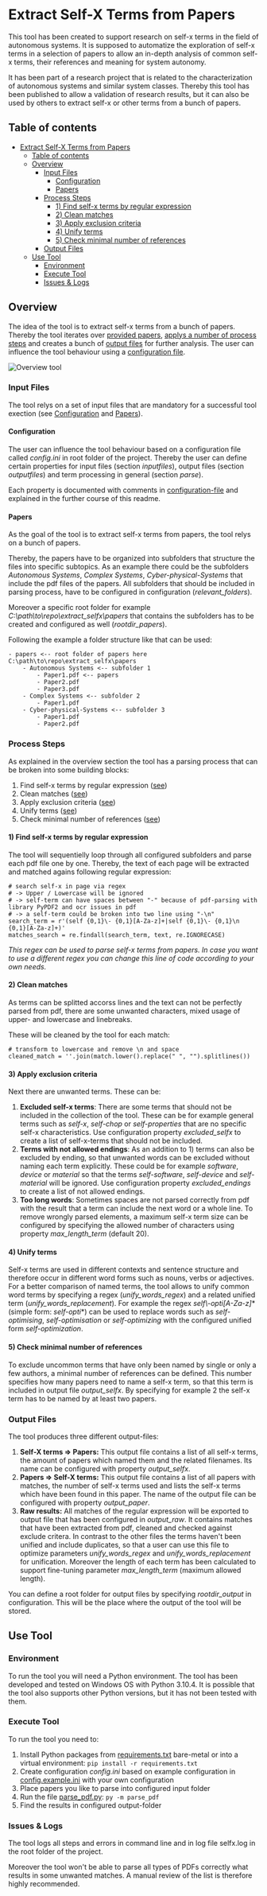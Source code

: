 # Extract Self-X Terms from Papers

This tool has been created to support research on self-x terms in the field of autonomous systems. It is supposed to automatize the exploration of self-x terms in a selection of papers to allow an in-depth analysis of common self-x terms, their references and meaning for system autonomy. 

It has been part of a research project that is related to the characterization of autonomous systems and similar system classes. Thereby this tool has been published to allow a validation of research results, but it can also be used by others to extract self-x or other terms from a bunch of papers.

## Table of contents
- [Extract Self-X Terms from Papers](#extract-self-x-terms-from-papers)
  - [Table of contents](#table-of-contents)
  - [Overview](#overview)
    - [Input Files](#input-files)
      - [Configuration](#configuration)
      - [Papers](#papers)
    - [Process Steps](#process-steps)
      - [1) Find self-x terms by regular expression](#1-find-self-x-terms-by-regular-expression)
      - [2) Clean matches](#2-clean-matches)
      - [3) Apply exclusion criteria](#3-apply-exclusion-criteria)
      - [4) Unify terms](#4-unify-terms)
      - [5) Check minimal number of references](#5-check-minimal-number-of-references)
    - [Output Files](#output-files)
  - [Use Tool](#use-tool)
    - [Environment](#environment)
    - [Execute Tool](#execute-tool)
    - [Issues \& Logs](#issues--logs)


## Overview

The idea of the tool is to extract self-x terms from a bunch of papers. Thereby the tool iterates over [provided papers](#input-files), [applys a number of process steps](#process-steps) and creates a bunch of [output files](#output-files) for further analysis. The user can influence the tool behaviour using a [configuration file](/config.example.ini).


![Overview tool](./images/overview_tool.png)

### Input Files

The tool relys on a set of input files that are mandatory for a successful tool exection (see [Configuration](#configuration) and [Papers](#papers)).

#### Configuration

The user can influence the tool behaviour based on a configuration file called *config.ini* in root folder of the project. Thereby the user can define certain properties for input files (section *inputfiles*), output files (section *outputfiles*) and term processing in general (section *parse*). 

Each property is documented with comments in [configuration-file](/config.example.ini) and explained in the further course of this readme.

#### Papers

As the goal of the tool is to extract self-x terms from papers, the tool relys on a bunch of papers. 

Thereby, the papers have to be organized into subfolders that structure the files into specific subtopics. As an example there could be the subfolders *Autonomous Systems*, *Complex Systems*, *Cyber-physical-Systems* that include the pdf files of the papers. All subfolders that should be included in parsing process, have to be configured in configuration (*relevant_folders*). 

Moreover a specific root folder for example *C:\\path\\to\\repo\\extract_selfx\\papers* that contains the subfolders has to be created and configured as well (*rootdir_papers*). 

Following the example a folder structure like that can be used:
```
- papers <-- root folder of papers here C:\path\to\repo\extract_selfx\papers
    - Autonomous Systems <-- subfolder 1
        - Paper1.pdf <-- papers
        - Paper2.pdf
        - Paper3.pdf
    - Complex Systems <-- subfolder 2
        - Paper1.pdf
    - Cyber-physical-Systems <-- subfolder 3
        - Paper1.pdf
        - Paper2.pdf
```

### Process Steps

As explained in the overview section the tool has a parsing process that can be broken into some building blocks:
1. Find self-x terms by regular expression ([see](#1-find-self-x-terms-by-regular-expression))
2. Clean matches ([see](#2-clean-matches))
3. Apply exclusion criteria ([see](#3-apply-exclusion-criteria))
4. Unify terms ([see](#4-unify-terms))
5. Check minimal number of references ([see](#5-check-minimal-number-of-references))


#### 1) Find self-x terms by regular expression

The tool will sequentielly loop through all configured subfolders and parse each pdf file one by one. Thereby, the text of each page will be extracted and matched agains following regular expression:
```
# search self-x in page via regex
# -> Upper / Lowercase will be ignored
# -> self-term can have spaces between "-" because of pdf-parsing with library PyPDF2 and ocr issues in pdf
# -> a self-term could be broken into two line using "-\n"
search_term = r'(self {0,1}\- {0,1}[A-Za-z]+|self {0,1}\- {0,1}\n {0,1}[A-Za-z]+)'
matches_search = re.findall(search_term, text, re.IGNORECASE)
```

*This regex can be used to parse self-x terms from papers. In case you want to use a different regex you can change this line of code according to your own needs.*

#### 2) Clean matches

As terms can be splitted accorss lines and the text can not be perfectly parsed from pdf, there are some unwanted characters, mixed usage of upper- and lowercase and linebreaks. 

These will be cleaned by the tool for each match:
```
# transform to lowercase and remove \n and space
cleaned_match = ''.join(match.lower().replace(" ", "").splitlines())
```

#### 3) Apply exclusion criteria

Next there are unwanted terms. These can be:
1. **Excluded self-x terms**: There are some terms that should not be included in the collection of the tool. These can be for example general terms such as *self-x*, *self-chop* or *self-properties* that are no specific self-x characteristics. Use configuration property *excluded_selfx* to create a list of self-x-terms that should not be included.
2. **Terms with not allowed endings**: As an addition to 1) terms can also be excluded by ending, so that unwanted words can be excluded without naming each term explicitly. These could be for example *software*, *device* or *material* so that the terms *self-software*, *self-device* and *self-material* will be ignored. Use configuration property *excluded_endings* to create a list of not allowed endings.
3. **Too long words**: Sometimes spaces are not parsed correctly from pdf with the result that a term can include the next word or a whole line. To remove wrongly parsed elements, a maximum self-x term size can be configured by specifying the allowed number of characters using property *max_length_term* (default 20).

#### 4) Unify terms

Self-x terms are used in different contexts and sentence structure and therefore occur in different word forms such as nouns, verbs or adjectives. For a better comparison of named terms, the tool allows to unify common word terms by specifying a regex (*unify_words_regex*) and a related unified term (*unify_words_replacement*). For example the regex *self\\-opti[A-Za-z]** (simple form: *self-opti**) can be used to replace words such as *self-optimising*, *self-optimisation* or *self-optimizing* with the configured unified form *self-optimization*. 

#### 5) Check minimal number of references

To exclude uncommon terms that have only been named by single or only a few authors, a minimal number of references can be defined. This number specifies how many papers need to name a self-x term, so that this term is included in output file *output_selfx*. By specifying for example 2 the self-x term has to be named by at least two papers.

### Output Files

The tool produces three different output-files:
1. **Self-X terms => Papers:** This output file contains a list of all self-x terms, the amount of papers which named them and the related filenames. Its name can be configured with property *output_selfx*.
2. **Papers => Self-X terms:** This output file contains a list of all papers with matches, the number of self-x terms used and lists the self-x terms which have been found in this paper. The name of the output file can be configured with property *output_paper*.
3. **Raw results:** All matches of the regular expression will be exported to output file that has been configured in *output_raw*. It contains matches that have been extracted from pdf, cleaned and checked against exclude critera. In contrast to the other files the terms haven't been unified and include duplicates, so that a user can use this file to optimize parameters *unify_words_regex* and *unify_words_replacement* for unification. Moreover the length of each term has been calculated to support fine-tuning parameter *max_length_term* (maximum allowed length). 


You can define a root folder for output files by specifying *rootdir_output* in configuration. This will be the place where the output of the tool will be stored.


## Use Tool

### Environment

To run the tool you will need a Python environment. The tool has been developed and tested on Windows OS with Python 3.10.4. It is possible that the tool also supports other Python versions, but it has not been tested with them.

### Execute Tool
To run the tool you need to:
1. Install Python packages from [requirements.txt](/) bare-metal or into a virtual environment: ```pip install -r requirements.txt```
2. Create configuration *config.ini* based on example configuration in [config.example.ini](/config.example.ini) with your own configuration
3. Place papers you like to parse into configured input folder
4. Run the file [parse_pdf.py](/parse_pdf.py): ```py -m parse_pdf```
5. Find the results in configured output-folder


### Issues & Logs

The tool logs all steps and errors in command line and in log file selfx.log in the root folder of the project.

Moreover the tool won't be able to parse all types of PDFs correctly what results in some unwanted matches. A manual review of the list is therefore highly recommended.
